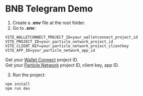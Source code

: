 # BNB Telegram Demo 

1. Create a __.env__ file at the root folder.
2. Go to __.env__:
```
VITE_WALLETCONNECT_PROJECT_ID=your_walletconnect_project_id
VITE_PROJECT_ID=your_particle_network_project_id
VITE_CLIENT_KEY=your_particle_network_project_clientkey
VITE_APP_ID=your_particle_network_app_id
```
  Get your [Wallet Connect](https://docs.walletconnect.com/web3modal/about) project ID. <br>
  Get your [Particle Network](https://dashboard.particle.network/#/) project ID, client key, app ID.

3. Run the project:
```
npm install
npm run dev
```
